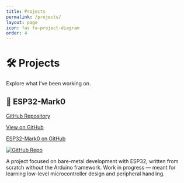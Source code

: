 ```yaml
---
title: Projects
permalink: /projects/
layout: page
icon: fas fa-project-diagram
order: 4
---
```


# 🛠️ Projects

Explore what I’ve been working on.

## 🔧 ESP32-Mark0

[GitHub Repository](https://github.com/zdenekru/ESP32-Mark0)

[<i class="fab fa-github"></i> View on GitHub](https://github.com/zdenekru/ESP32-Mark0)

[<i class="fab fa-github"></i> ESP32-Mark0 on GitHub](https://github.com/zdenekru/ESP32-Mark0)

[![GitHub Repo](https://img.shields.io/github/stars/zdenekru/ESP32-Mark0?style=social)](https://github.com/zdenekru/ESP32-Mark0)


A project focused on bare-metal development with ESP32, written from scratch without the Arduino framework. Work in progress — meant for learning low-level microcontroller design and peripheral handling.
